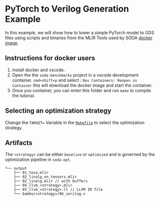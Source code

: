 # PyTorch to Verilog Generation Example

In this example, we will show how to lower a simple PyTorch model to GDS files
using scripts and binaries from the MLIR Tools used by SODA 
[docker image](https://hub.docker.com/r/agostini01/soda).


## Instructions for docker users

1. Install docker and vscode.
2. Open the the `soda-benchmarks` project in a vscode development container. 
`cmd+shift+p` and select : `Dev Containers: Reopen in Container` this will download the
docker image and start the container. 
3. Once you container, you can enter this folder and run `make` to compile the tutorial.


## Selecting an optimization strategy

Change the `TARGET=` Variable in the [`Makefile`](Makefile) to select the
optimization strategy.


## Artifacts

The `<strategy>` can be either `baseline` or `optimized` and is governed by the
optimization pipeline in `soda-opt`.

```
└── output
    ├── 01_tosa.mlir
    ├── 02_linalg_on_tensors.mlir
    ├── 02_linalg.mlir // with buffers
    ├── 04_llvm_<strategy>.mlir
    ├── 05_llvm_<strategy>.ll // LLVM IR file
    └── bambu/<strategy>/06_verilog.v
```